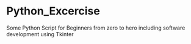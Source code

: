 # Python_Excercise
Some Python Script for Beginners
from zero to hero
including software development using Tkinter
